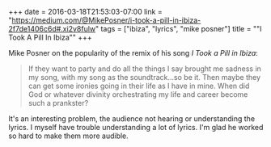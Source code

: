 +++
date = 2016-03-18T21:53:03-07:00
link = "https://medium.com/@MikePosner/i-took-a-pill-in-ibiza-2f7de1406c6d#.xi2v8fulw"
tags = ["ibiza", "lyrics", "mike posner"]
title = "\"I Took A Pill In Ibiza\""
+++

Mike Posner on the popularity of the remix of his song *I Took a Pill in Ibiza*:

>If they want to party and do all the things I say brought me sadness in my song, with my song as the soundtrack…so be it. Then maybe they can get some ironies going in their life as I have in mine. When did God or whatever divinity orchestrating my life and career become such a prankster?

It's an interesting problem, the audience not hearing or understanding the lyrics. I myself have trouble understanding a lot of lyrics. I'm glad he worked so hard to make them more audible.
